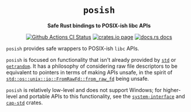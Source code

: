 <div align="center">
  <h1><code>posish</code></h1>

  <p>
    <strong>Safe Rust bindings to POSIX-ish libc APIs</strong>
  </p>

  <p>
    <a href="https://github.com/sunfishcode/posish/actions?query=workflow%3ACI"><img src="https://github.com/sunfishcode/posish/workflows/CI/badge.svg" alt="Github Actions CI Status" /></a>
    <a href="https://crates.io/crates/posish"><img src="https://img.shields.io/crates/v/posish.svg" alt="crates.io page" /></a>
    <a href="https://docs.rs/posish"><img src="https://docs.rs/posish/badge.svg" alt="docs.rs docs" /></a>
  </p>
</div>

`posish` provides safe wrappers to POSIX-ish `libc` APIs.

`posish` is focused on functionality that isn't already provided by [`std`]
or [`getrandom`]. It has a philosophy of considering raw file descriptors to be
equivalent to pointers in terms of making APIs unsafe, in the spirit of
[`std::os::unix::io::FromRawFd::from_raw_fd`] being unsafe.

`posish` is relatively low-level and does not support Windows; for higher-level
and portable APIs to this functionality, see the [`system-interface`] and
[`cap-std`] crates.

[`std`]: https://doc.rust-lang.org/std/
[`getrandom`]: https://crates.io/crates/getrandom
[`std::os::unix::io::FromRawFd::from_raw_fd`]: https://doc.rust-lang.org/std/os/unix/io/trait.FromRawFd.html#tymethod.from_raw_fd
[`system-interface`]: https://crates.io/crates/system-interface
[`cap-std`]: https://crates.io/crates/cap-std
